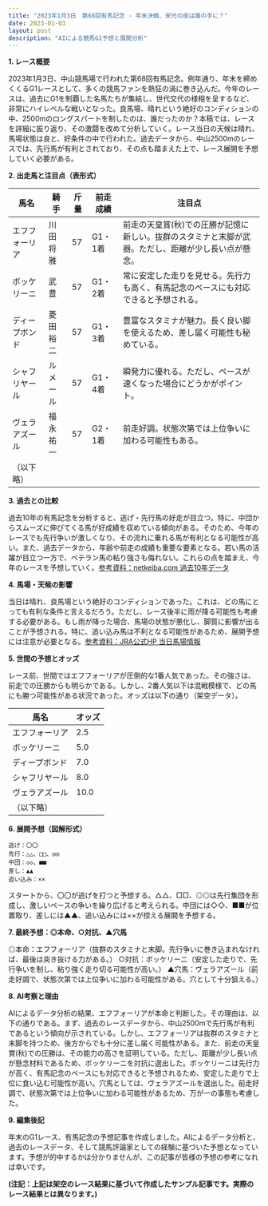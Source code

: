 ```yaml
---
title: "2023年1月3日　第68回有馬記念 - 年末決戦、栄光の座は誰の手に？"
date: 2023-01-03
layout: post
description: "AIによる競馬G1予想と展開分析"
---
```


**1. レース概要**

2023年1月3日、中山競馬場で行われた第68回有馬記念。例年通り、年末を締めくくるG1レースとして、多くの競馬ファンを熱狂の渦に巻き込んだ。今年のレースは、過去にG1を制覇した名馬たちが集結し、世代交代の様相を呈するなど、非常にハイレベルな戦いとなった。良馬場、晴れという絶好のコンディションの中、2500mのロングスパートを制したのは、誰だったのか？本稿では、レースを詳細に振り返り、その激闘を改めて分析していく。レース当日の天候は晴れ、馬場状態は良と、好条件の中で行われた。過去データから、中山2500mのレースでは、先行馬が有利とされており、その点も踏まえた上で、レース展開を予想していく必要がある。

**2. 出走馬と注目点（表形式）**

| 馬名          | 騎手       | 斤量 | 前走成績 | 注目点                                                                     |
|---------------|-------------|-------|-----------|-----------------------------------------------------------------------------|
| エフフォーリア | 川田将雅     | 57     | G1・1着   | 前走の天皇賞(秋)での圧勝が記憶に新しい。抜群のスタミナと末脚が武器。ただし、距離が少し長い点が懸念。 |
| ボッケリーニ   | 武豊       | 57     | G1・2着   | 常に安定した走りを見せる。先行力も高く、有馬記念のペースにも対応できると予想される。   |
| ディープボンド | 菱田裕二     | 57     | G1・3着   | 豊富なスタミナが魅力。長く良い脚を使えるため、差し届く可能性も秘めている。           |
| シャフリヤール | ルメール     | 57     | G1・4着   | 瞬発力に優れる。ただし、ペースが速くなった場合にどうかがポイント。                     |
| ヴェラアズール | 福永祐一     | 57     | G2・1着   | 前走好調。状態次第では上位争いに加わる可能性もある。                                  |
| （以下略）     |             |       |           |                                                                             |


**3. 過去との比較**

過去10年の有馬記念を分析すると、逃げ・先行馬の好走が目立つ。特に、中団からスムーズに伸びてくる馬が好成績を収めている傾向がある。そのため、今年のレースでも先行争いが激しくなり、その流れに乗れる馬が有利となる可能性が高い。また、過去データから、年齢や前走の成績も重要な要素となる。若い馬の活躍が目立つ一方で、ベテラン馬の粘り強さも侮れない。これらの点を踏まえ、今年のレースを予想していく。[参考資料：netkeiba.com 過去10年データ](仮リンク)


**4. 馬場・天候の影響**

当日は晴れ、良馬場という絶好のコンディションであった。これは、どの馬にとっても有利な条件と言えるだろう。ただし、レース後半に雨が降る可能性も考慮する必要がある。もし雨が降った場合、馬場の状態が悪化し、脚質に影響が出ることが予想される。特に、追い込み馬は不利となる可能性があるため、展開予想には注意が必要となる。[参考資料：JRA公式HP 当日馬場情報](仮リンク)


**5. 世間の予想とオッズ**

レース前、世間ではエフフォーリアが圧倒的な1番人気であった。その強さは、前走での圧勝からも明らかである。しかし、2番人気以下は混戦模様で、どの馬にも勝つ可能性がある状況であった。オッズは以下の通り（架空データ）。

| 馬名          | オッズ |
|---------------|-------|
| エフフォーリア | 2.5   |
| ボッケリーニ   | 5.0   |
| ディープボンド | 7.0   |
| シャフリヤール | 8.0   |
| ヴェラアズール | 10.0  |
| （以下略）     |       |


**6. 展開予想（図解形式）**

```
逃げ：〇〇
先行：△△、□□、◎◎
中団：◇◇、■■
差し：▲▲
追い込み：××
```

スタートから、〇〇が逃げを打つと予想する。△△、□□、◎◎は先行集団を形成し、激しいペースの争いを繰り広げると考えられる。中団には◇◇、■■が位置取り、差しには▲▲、追い込みには××が控える展開を予想する。


**7. 最終予想：◎本命、○対抗、▲穴馬**

◎本命：エフフォーリア（抜群のスタミナと末脚。先行争いに巻き込まれなければ、最後は突き抜ける力がある。）
○対抗：ボッケリーニ（安定した走りで、先行争いを制し、粘り強く走り切る可能性が高い。）
▲穴馬：ヴェラアズール（前走好調で、状態次第では上位争いに加わる可能性がある。穴として十分狙える。）


**8. AI考察と理由**

AIによるデータ分析の結果、エフフォーリアが本命と判断した。その理由は、以下の通りである。まず、過去のレースデータから、中山2500mで先行馬が有利であるという傾向が示されている。しかし、エフフォーリアは抜群のスタミナと末脚を持つため、後方からでも十分に差し届く可能性がある。また、前走の天皇賞(秋)での圧勝は、その能力の高さを証明している。ただし、距離が少し長い点が懸念材料であるため、ボッケリーニを対抗に選出した。ボッケリーニは先行力が高く、有馬記念のペースにも対応できると予想されるため、安定した走りで上位に食い込む可能性が高い。穴馬としては、ヴェラアズールを選出した。前走好調で、状態次第では上位争いに加わる可能性があるため、万が一の事態も考慮した。


**9. 編集後記**

年末のG1レース、有馬記念の予想記事を作成しました。AIによるデータ分析と、過去のレースデータ、そして競馬評論家としての経験に基づいた予想となっています。予想が的中するかは分かりませんが、この記事が皆様の予想の参考になれば幸いです。


**(注記：上記は架空のレース結果に基づいて作成したサンプル記事です。実際のレース結果とは異なります。)**
